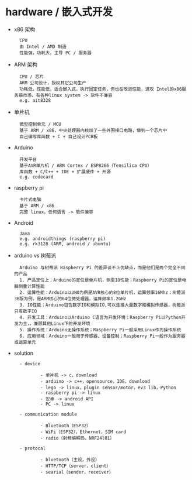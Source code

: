 # hardware / 嵌入式开发

- x86 架构

        CPU
        由 Intel / AMD 制造
        性能强，功耗大，主导 PC / 服务器

- ARM 架构

        CPU / 芯片
        ARM 公司设计，授权其它公司生产
        功耗低，性能低，适合嵌入式，执行固定任务，但也在改进性能，进攻 Intel的x86服务器市场，有各种linux system -> 软件不兼容
        e.g. ait8328

- 单片机

        微型控制单元 / MCU
        基于 ARM / x86，中央处理器内核加了一些外围接口电路，做到一个芯片中
        自己编写库函数 + C + 自己设计PCB板

- Arduino

        开发平台
        基于AVR单片机 / ARM Cortex / ESP8266（Tensilica CPU）
        库函数 + C/C++ + IDE + 扩展硬件 + 开源
        e.g. codecard

- raspberry pi

        卡片式电脑
        基于 ARM / x86
        完整 linux，任何语言 -> 软件兼容

- Android

        Java
        e.g. androidthings (raspberry pi)
        e.g. rk3128 (ARM, android / ubuntu)

- arduino vs 树莓派

        Arduino 与树莓派 Raspberry Pi 的差异谈不上优缺点，而是他们是两个完全不同的产品
        1. 产品定位上：Arduino的定位是单片机，侧重IO性能；Raspberry Pi的定位是电脑侧重计算性能
        2. 运算性能：Arduino以UNO为例是AVR核心的8位单片机，运算频率16Mhz；树莓派3B版为例，是ARM核心的64位微处理器，运算频率1.2GHz 
        3. IO性能：Arduino包含数字IO和模拟IO,可以连接大量数字和模拟传感器，树莓派只有数字IO
        4. 开发工具：Arduino以Arduino C语言为开发环境；Raspberry Pi以Python开发为主，，兼顾其他Linux下的开发环境
        5. 操作系统：Arduino无操作系统；Raspberry Pi一般采用Linux作为操作系统
        6. 应用领域：Arduino一般用于传感器、设备控制；Raspberry Pi一般作为服务器或运算单元

- solution

        - device
        
                - 单片机 -> c，download
                - arduino -> c++，opensource，IDE，download
                - lego -> linux，plugin sensor/motor，ev3 lib，Python
                - raspberry pi -> linux
                - 安卓 -> android API
                - PC -> linux

        - communication module

                - Bluetooth（ESP32）
                - WiFi（ESP32），Ethernet，SIM card
                - radio（射频编解码，NRF24l01）

        - protocal

                - bluetooth（主设，外设）
                - HTTP/TCP（server，client）
                - searial（sender，receiver）

                
        

